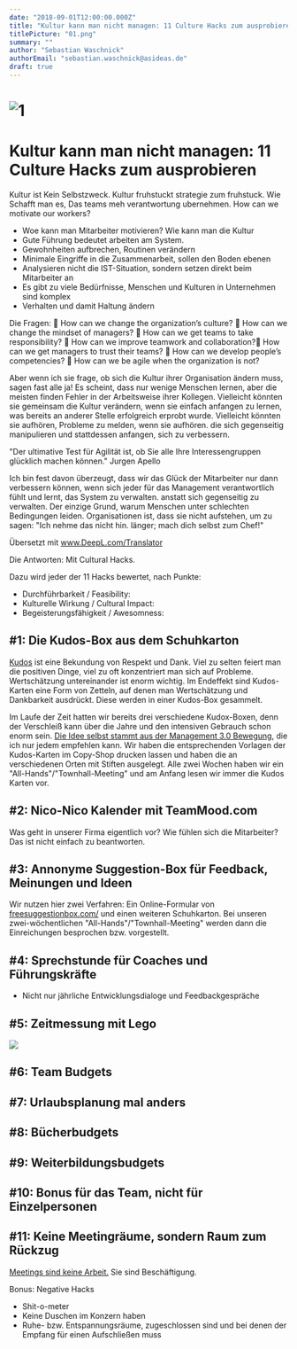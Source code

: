 ```yaml
---
date: "2018-09-01T12:00:00.000Z"
title: "Kultur kann man nicht managen: 11 Culture Hacks zum ausprobieren"
titlePicture: "01.png"
summary: ""
author: "Sebastian Waschnick"
authorEmail: "sebastian.waschnick@asideas.de"
draft: true
---
```

# ![1](01.png)
# Kultur kann man nicht managen: 11 Culture Hacks zum ausprobieren

Kultur ist Kein Selbstzweck. Kultur fruhstuckt strategie zum fruhstuck. Wie Schafft man es, Das teams meh verantwortung ubernehmen. 
                                                                        How can we motivate our workers?

- Woe kann man Mitarbeiter motivieren? Wie kann man die Kultur
- Gute Führung bedeutet arbeiten am System.
- Gewohnheiten aufbrechen, Routinen verändern
- Minimale Eingriffe in die Zusammenarbeit, sollen den Boden ebenen 
- Analysieren nicht die IST-Situation, sondern setzen direkt beim Mitarbeiter an
- Es gibt zu viele Bedürfnisse, Menschen und Kulturen in Unternehmen sind komplex
- Verhalten und damit Haltung ändern

Die Fragen:
 How can we change the organization’s culture?
 How can we change the mindset of managers?
 How can we get teams to take responsibility?
 How can we improve teamwork and collaboration? How can we get managers to trust their teams?
 How can we develop people’s competencies?
 How can we be agile when the organization is not?

Aber wenn ich sie frage, ob sich die Kultur ihrer Organisation ändern muss, sagen fast alle ja! Es scheint, dass nur wenige Menschen lernen, aber die meisten finden Fehler in der Arbeitsweise ihrer Kollegen. Vielleicht könnten sie gemeinsam die Kultur verändern, wenn sie einfach anfangen zu lernen, was bereits an anderer Stelle erfolgreich erprobt wurde. Vielleicht könnten sie aufhören, Probleme zu melden, wenn sie aufhören.
die sich gegenseitig manipulieren und stattdessen anfangen, sich zu verbessern.

"Der ultimative Test für Agilität ist, ob Sie alle Ihre Interessengruppen glücklich machen können." Jurgen Apello 

Ich bin fest davon überzeugt, dass wir das Glück der Mitarbeiter nur dann verbessern können, wenn sich jeder für das Management verantwortlich fühlt und lernt, das System zu verwalten. 
anstatt sich gegenseitig zu verwalten. Der einzige Grund, warum Menschen unter schlechten Bedingungen leiden. 
Organisationen ist, dass sie nicht aufstehen, um zu sagen: "Ich nehme das nicht hin. 
länger; mach dich selbst zum Chef!"

Übersetzt mit www.DeepL.com/Translator

Die Antworten: Mit Cultural Hacks.

Dazu wird jeder der 11 Hacks bewertet, nach Punkte:
* Durchführbarkeit / Feasibility:
* Kulturelle Wirkung / Cultural Impact:
* Begeisterungsfähigkeit / Awesomness:

## #1: Die Kudos-Box aus dem Schuhkarton

[Kudos](https://www.urbandictionary.com/define.php?term=kudos) ist eine Bekundung von Respekt und Dank. Viel zu selten feiert man die positiven Dinge, viel zu oft konzentriert man sich auf Probleme. Wertschätzung untereinander ist enorm wichtig. Im Endeffekt sind Kudos-Karten eine Form von Zetteln, auf denen man Wertschätzung und Dankbarkeit ausdrückt. Diese werden in einer Kudos-Box gesammelt.

Im Laufe der Zeit hatten wir bereits drei verschiedene Kudox-Boxen, denn der Verschleiß kann über die Jahre und den intensiven Gebrauch schon enorm sein. [Die Idee selbst stammt aus der Management 3.0 Bewegung](https://management30.com/practice/kudo-box/), die ich nur jedem empfehlen kann. Wir haben die entsprechenden Vorlagen der Kudos-Karten im Copy-Shop drucken lassen und haben die an verschiedenen Orten mit Stiften ausgelegt. Alle zwei Wochen haben wir ein "All-Hands"/"Townhall-Meeting" und am Anfang lesen wir immer die Kudos Karten vor.

## #2: Nico-Nico Kalender mit TeamMood.com

Was geht in unserer Firma eigentlich vor? Wie fühlen sich die Mitarbeiter? Das ist nicht einfach zu beantworten. 

## #3: Annonyme Suggestion-Box für Feedback, Meinungen und Ideen

Wir nutzen hier zwei Verfahren: Ein Online-Formular von [freesuggestionbox.com/](http://freesuggestionbox.com/box) und einen weiteren Schuhkarton. Bei unseren zwei-wöchentlichen "All-Hands"/"Townhall-Meeting" werden dann die Einreichungen besprochen bzw. vorgestellt.

## #4: Sprechstunde für Coaches und Führungskräfte

* Nicht nur jährliche Entwicklungsdialoge und Feedbackgespräche

## #5: Zeitmessung mit Lego

![](lego.jpg)

## #6: Team Budgets

## #7: Urlaubsplanung mal anders

## #8: Bücherbudgets

## #9: Weiterbildungsbudgets

## #10: Bonus für das Team, nicht für Einzelpersonen

## #11: Keine Meetingräume, sondern Raum zum Rückzug

[Meetings sind keine Arbeit.](https://larsvollmer.com/vgg71-meetings-sind-keine-arbeit/) Sie sind Beschäftigung.


Bonus: Negative Hacks
- Shit-o-meter
- Keine Duschen im Konzern haben
- Ruhe- bzw. Entspannungsräume, zugeschlossen sind und bei denen der Empfang für einen Aufschließen muss

